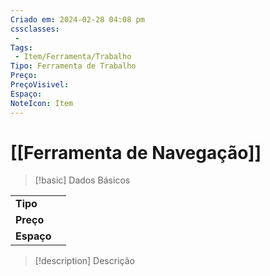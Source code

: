 ```yaml
---
Criado em: 2024-02-28 04:08 pm
cssclasses:
 - 
Tags:
 - Item/Ferramenta/Trabalho
Tipo: Ferramenta de Trabalho
Preço: 
PreçoVisivel: 
Espaço: 
NoteIcon: Item
---
```

# [[Ferramenta de Navegação]]

> [!basic] Dados Básicos
> 
|            |     |
| ---------- |:---:|
| **Tipo**   |     |
| **Preço**  |     |
| **Espaço** |     |
>
 
> [!description] Descrição
> 
>
